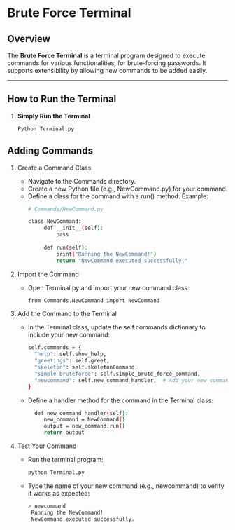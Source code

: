 # Brute Force Terminal

## Overview
The **Brute Force Terminal** is a terminal program designed to execute commands for various functionalities, for brute-forcing passwords. It supports extensibility by allowing new commands to be added easily.

---

## How to Run the Terminal

1. **Simply Run the Terminal**
   ```bash
   Python Terminal.py
   ```

## Adding Commands

1. Create a Command Class

   * Navigate to the Commands directory.
   * Create a new Python file (e.g., NewCommand.py) for your command.
   * Define a class for the command with a run() method. Example:
     ```bash
     # Commands/NewCommand.py

     class NewCommand:
          def __init__(self):
              pass
      
          def run(self):
              print("Running the NewCommand!")
              return "NewCommand executed successfully."
     ```
2. Import the Command

   * Open Terminal.py and import your new command class:
     ```bash
     from Commands.NewCommand import NewCommand
     ```
3. Add the Command to the Terminal

   * In the Terminal class, update the self.commands dictionary to include your new command:
     ```bash
     self.commands = {
       "help": self.show_help,
       "greetings": self.greet,
       "skeleton": self.skeletonCommand,
       "simple bruteforce": self.simple_brute_force_command,
       "newcommand": self.new_command_handler,  # Add your new command here
     }
     ```
   * Define a handler method for the command in the Terminal class:
     ```bash
       def new_command_handler(self):
          new_command = NewCommand()
          output = new_command.run()
          return output
     ```
4. Test Your Command

   * Run the terminal program:
     ```bash
     python Terminal.py
     ```
   * Type the name of your new command (e.g., newcommand) to verify it works as expected:
     ```bash
     > newcommand
      Running the NewCommand!
      NewCommand executed successfully.
     ```




